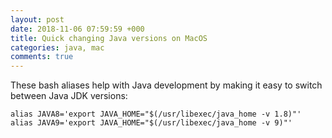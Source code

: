```yaml
---
layout: post
date: 2018-11-06 07:59:59 +000
title: Quick changing Java versions on MacOS 
categories: java, mac 
comments: true
---
```


These bash aliases help with Java development by making it easy to switch between Java JDK versions:

    alias JAVA8='export JAVA_HOME="$(/usr/libexec/java_home -v 1.8)"'
    alias JAVA9='export JAVA_HOME="$(/usr/libexec/java_home -v 9)"'
